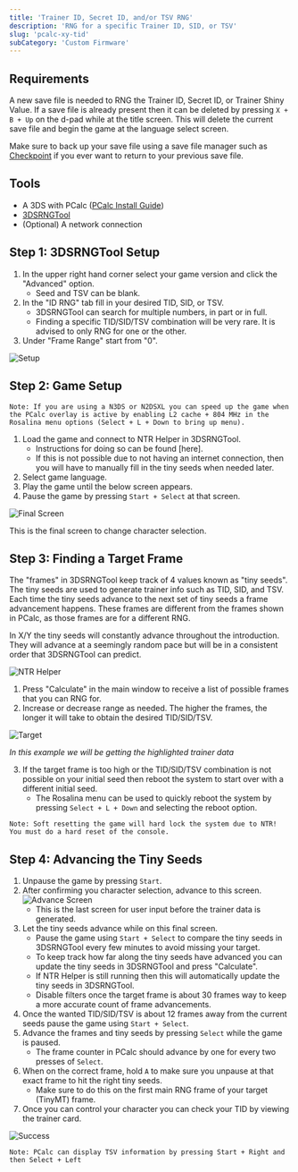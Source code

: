 ```yaml
---
title: 'Trainer ID, Secret ID, and/or TSV RNG'
description: 'RNG for a specific Trainer ID, SID, or TSV'
slug: 'pcalc-xy-tid'
subCategory: 'Custom Firmware'
---
```


## Requirements

A new save file is needed to RNG the Trainer ID, Secret ID, or Trainer Shiny Value. If a save file is already present then it can be deleted by pressing `X + B + Up` on the d-pad while at the title screen. This will delete the current save file and begin the game at the language select screen.

Make sure to back up your save file using a save file manager such as [Checkpoint](https://github.com/FlagBrew/Checkpoint/releases) if you ever want to return to your previous save file.

## Tools

- A 3DS with PCalc ([PCalc Install Guide](https://www.pokemonrng.com/misc-3ds-installing-pcalc))
- [3DSRNGTool](https://github.com/wwwwwwzx/3DSRNGTool/releases)
- (Optional) A network connection

## Step 1: 3DSRNGTool Setup

1. In the upper right hand corner select your game version and click the "Advanced" option.
   - Seed and TSV can be blank.
2. In the "ID RNG" tab fill in your desired TID, SID, or TSV.
   - 3DSRNGTool can search for multiple numbers, in part or in full.
   - Finding a specific TID/SID/TSV combination will be very rare. It is advised to only RNG for one or the other.
3. Under "Frame Range" start from "0".

![Setup](../../images/X-Y/TID/Setup.png)

## Step 2: Game Setup

```
Note: If you are using a N3DS or N2DSXL you can speed up the game when the PCalc overlay is active by enabling L2 cache + 804 MHz in the Rosalina menu options (Select + L + Down to bring up menu).
```

1. Load the game and connect to NTR Helper in 3DSRNGTool.
   - Instructions for doing so can be found [here].
   - If this is not possible due to not having an internet connection, then you will have to manually fill in the tiny seeds when needed later.
2. Select game language.
3. Play the game until the below screen appears.
4. Pause the game by pressing `Start + Select` at that screen.

![Final Screen](../../images/X-Y/TID/Final-Screen.png)

This is the final screen to change character selection.

## Step 3: Finding a Target Frame

The "frames" in 3DSRNGTool keep track of 4 values known as "tiny seeds". The tiny seeds are used to generate trainer info such as TID, SID, and TSV. Each time the tiny seeds advance to the next set of tiny seeds a frame advancement happens. These frames are different from the frames shown in PCalc, as those frames are for a different RNG.

In X/Y the tiny seeds will constantly advance throughout the introduction. They will advance at a seemingly random pace but will be in a consistent order that 3DSRNGTool can predict.

![NTR Helper](../../images/X-Y/TID/NTR-Helper.png)

1. Press "Calculate" in the main window to receive a list of possible frames that you can RNG for.
2. Increase or decrease range as needed. The higher the frames, the longer it will take to obtain the desired TID/SID/TSV.

![Target](../../images/X-Y/TID/Target.png)

_In this example we will be getting the highlighted trainer data_

3. If the target frame is too high or the TID/SID/TSV combination is not possible on your initial seed then reboot the system to start over with a different initial seed.
   - The Rosalina menu can be used to quickly reboot the system by pressing `Select + L + Down` and selecting the reboot option.

```
Note: Soft resetting the game will hard lock the system due to NTR! You must do a hard reset of the console.
```

## Step 4: Advancing the Tiny Seeds

1. Unpause the game by pressing `Start`.
2. After confirming you character selection, advance to this screen.
   ![Advance Screen](../../images/X-Y/TID/Advance.png)
   - This is the last screen for user input before the trainer data is generated.
3. Let the tiny seeds advance while on this final screen.
   - Pause the game using `Start + Select` to compare the tiny seeds in 3DSRNGTool every few minutes to avoid missing your target.
   - To keep track how far along the tiny seeds have advanced you can update the tiny seeds in 3DSRNGTool and press "Calculate".
   - If NTR Helper is still running then this will automatically update the tiny seeds in 3DSRNGTool.
   - Disable filters once the target frame is about 30 frames way to keep a more accurate count of frame advancements.
4. Once the wanted TID/SID/TSV is about 12 frames away from the current seeds pause the game using `Start + Select`.
5. Advance the frames and tiny seeds by pressing `Select` while the game is paused.
   - The frame counter in PCalc should advance by one for every two presses of `Select`.
6. When on the correct frame, hold `A` to make sure you unpause at that exact frame to hit the right tiny seeds.
   - Make sure to do this on the first main RNG frame of your target (TinyMT) frame.
7. Once you can control your character you can check your TID by viewing the trainer card.

![Success](../../images/X-Y/TID/Success.png)

```
Note: PCalc can display TSV information by pressing Start + Right and then Select + Left
```
